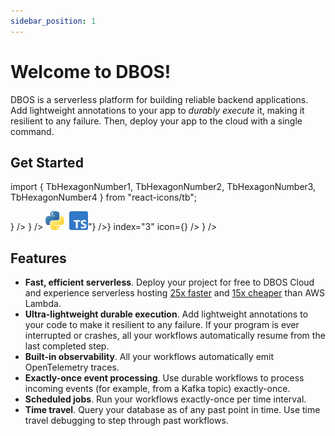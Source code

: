 ```yaml
---
sidebar_position: 1
---
```


# Welcome to DBOS!

DBOS is a serverless platform for building reliable backend applications.
Add lightweight annotations to your app to _durably execute_ it, making it resilient to any failure.
Then, deploy your app to the cloud with a single command.

## Get Started

import { TbHexagonNumber1, TbHexagonNumber2, TbHexagonNumber3, TbHexagonNumber4 } from "react-icons/tb";


<section className="row list">
  <IndexCardLink
    label="Deploy Your First App"
    href="/quickstart#deploy-your-first-app-to-the-cloud"
    description="Deploy an app to the cloud in minutes"
    index="1"
    icon={<TbHexagonNumber1 color="var(--ifm-color-primary)" size={30}/>}
  />
  <IndexCardLink
    label="Start Developing Locally"
    href="/quickstart#run-the-app-on-your-computer"
    description="Set up DBOS with a local Postgres database"
    index="2️"
    icon={<TbHexagonNumber2 color="var(--ifm-color-primary)" size={30}/>}
  />
  <IndexCardLink
    label="Learn Durable Execution"
    href=""
    description={<HtmlToReactNode htmlString={"<a href='/python/programming-guide'><img src='img/python-logo-only.svg' alt='python' height='30px' title='Learn DBOS Python'/></a>&nbsp;&nbsp;<a href='/typescript/programming-guide'><img src='img/typescript-logo.svg' height='30px' alt='typescript' title='Learn DBOS TypeScript'/></a>"} />}
    index="3"
    icon={<TbHexagonNumber3 color="var(--ifm-color-primary)" size={30}/>}
  />
  <IndexCardLink
    label="Explore Example Apps"
    href="/examples"
    description="See what you can build with DBOS"
    index="4"
    icon={<TbHexagonNumber4 color="var(--ifm-color-primary)" size={30}/>}
  />
</section>


## Features

- **Fast, efficient serverless**.  Deploy your project for free to DBOS Cloud and experience serverless hosting [25x faster](https://www.dbos.dev/blog/dbos-vs-aws-step-functions-benchmark) and [15x cheaper](https://www.dbos.dev/blog/dbos-vs-lambda-cost) than AWS Lambda.
- **Ultra-lightweight durable execution**. Add lightweight annotations to your code to make it resilient to any failure. If your program is ever interrupted or crashes, all your workflows automatically resume from the last completed step.
- **Built-in observability**. All your workflows automatically emit OpenTelemetry traces. 
- **Exactly-once event processing**. Use durable workflows to process incoming events (for example, from a Kafka topic) exactly-once.
- **Scheduled jobs**. Run your workflows exactly-once per time interval.
- **Time travel**. Query your database as of any past point in time. Use time travel debugging to step through past workflows.
